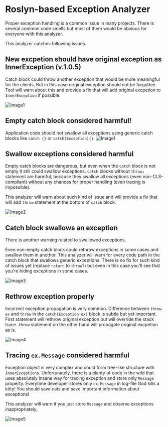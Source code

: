 # Roslyn-based Exception Analyzer

Proper exception handling is a common issue in many projects. There is several common code smells but most of them would be obvious for everyone with this analyzer.

This analyzer catches following issues.

## New excpetion should have original exception as InnerException (v.1.0.5)

Catch block could throw another exception that would be more meaningful for the clients. But in this case original exception should not be forgotten.
Tool will warn about this and provide a fix that will add original excpetion to `InnerException` if possible:

![Image1](https://github.com/SergeyTeplyakov/ExceptionAnalyzer/raw/master/docs/Images/ThrowNewException.gif)

## Empty catch block considered harmful!

Application code should not swallow all exceptions using generic catch blocks like `catch {}` or `catch(Exception){}`.
![Image1](https://github.com/SergeyTeplyakov/ExceptionAnalyzer/raw/master/docs/Images/GenericCatch.gif)

## Swallow exceptions considered harmful
Empty catch blocks are dangerous, but even when the `catch` block is not empty it still could swallow exceptions. 
`catch` blocks without `throw;` statement are harmful, because they swallow all exceptions (even non-CLS-compliant) without any chances for proper handling (even tracing is impossible).

This analyzer will warn about such kind of issue and will provide a fix that will add `throw` statement at the bottom of `catch` block.

![Image2](https://raw.githubusercontent.com/SergeyTeplyakov/ExceptionAnalyzer/master/docs/Images/CatchEverything.png)

## Catch block swallows an exception

There is another warning related to swallowed exceptions.

Even non-empty catch block could rethrow exceptions in some cases and swallow them in another. This analyzer will warn for every code path in the catch block that swallows generic exceptions.
There is no fix for such kind of issues yet (replace `return` to `throw`?) but even in this case you'll see that you're hiding exceptions in some cases.

![Image3](https://github.com/SergeyTeplyakov/ExceptionAnalyzer/raw/master/docs/Images/ControlFlowAnalysis.jpg)

## Rethrow exception properly

Incorrect exception propagation is very common. Difference between `throw ex` and `throw` in the `catch(Exception ex)` block is subtle but yet important.
First statement will rethrow original exception but will override the stack trace. `throw` statement on the other hand will propagate original excpetion as is.

![Image4](https://github.com/SergeyTeplyakov/ExceptionAnalyzer/raw/master/docs/Images/ThrowExFix.gif)

## Tracing `ex.Message` considered harmful

Exception object is very complex and could form tree-like structure with `InnerException`s. Unfortunately, there is a planty of code in the wild that uses absolutely insane way for tracing exception and store only `Message` property.
Everytime developer stores only `ex.Message` in log-file God kills a kitty! You should save cats and save important information about exceptions!

This analyzer will warn if you just store `Message` and observe exceptions inappropriately.

![Image5](https://github.com/SergeyTeplyakov/ExceptionAnalyzer/raw/master/docs/Images/ExObserver.gif)